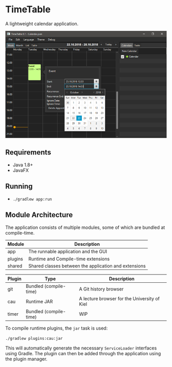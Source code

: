 # TimeTable
A lightweight calendar application.

![Screenshot](screenshot.png)

## Requirements
* Java 1.8+
* JavaFX

## Running
* `./gradlew app:run`

## Module Architecture
The application consists of multiple modules, some of which are bundled at compile-time.

| Module | Description |
| ------ | ----------- |
| app | The runnable application and the GUI |
| plugins | Runtime and Compile-time extensions |
| shared | Shared classes between the application and extensions |

| Plugin | Type | Description |
| ------ | ---- | ----------- |
| git | Bundled (compile-time) | A Git history browser |
| cau | Runtime JAR | A lecture browser for the University of Kiel |
| timer | Bundled (compile-time) | WIP |

To compile runtime plugins, the `jar` task is used:

`./gradlew plugins:cau:jar`

This will automatically generate the necessary `ServiceLoader` interfaces using Gradle. The plugin can then be added through the application using the plugin manager.
